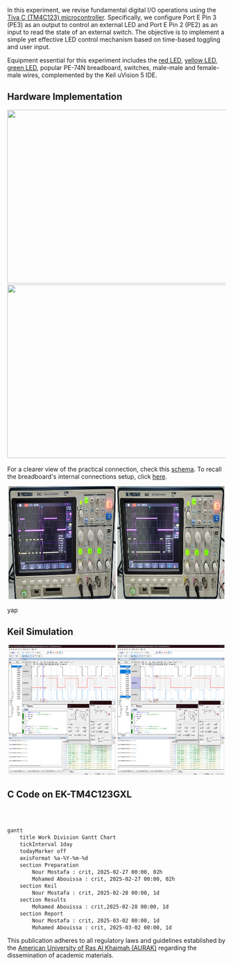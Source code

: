 In this experiment, we revise fundamental digital I/O operations using the [Tiva C (TM4C123) microcontroller](Photos/TM4C123GXL.png). Specifically, we configure Port E Pin 3 (PE3) as an output to control an external LED and Port E Pin 2 (PE2) as an input to read the state of an external switch. The objective is to implement a simple yet effective LED control mechanism based on time-based toggling and user input.


Equipment essential for this experiment includes the [red LED](https://www.mouser.com/datasheet/2/239/lite-on_lite-s-a0003806513-1-1737505.pdf), [yellow LED](https://users.ece.utexas.edu/~valvano/Datasheets/LED_yellow.pdf), [green LED](https://users.ece.utexas.edu/~valvano/Datasheets/LED_green.pdf), popular PE-74N breadboard, switches, male-male and female-male wires, complemented by the Keil uVision 5 IDE. 

## Hardware Implementation

<p align="center">
  <img src="Photos/demo-100.gif" style="width: 400%; height: 400px;"/> <img src="Photos/demo-150.gif" style="width: 400%; height: 400px;" />
</p>

For a clearer view of the practical connection, check this [schema](Photos/fritzing.png). To recall the breadboard's internal connections setup, click [here](Photos/recall.jpg).

<p align="center">
  <img src="Photos/osci100.jpg" style="width: 49%; height: 260px;"/> <img src="Photos/osci150.jpg" style="width: 49%; height: 260px;" />
</p>

yap

## Keil Simulation

<p align="center">
  <img src="Photos/100simulation.png" style="width: 49%; height: 300px;"/> <img src="Photos/150simulation.png" style="width: 49%; height: 300px;" />
</p>



## C Code on EK-TM4C123GXL


```c

```


<br>

```mermaid
gantt
    title Work Division Gantt Chart
    tickInterval 1day
    todayMarker off
    axisFormat %a-%Y-%m-%d
    section Preparation         
        Nour Mostafa : crit, 2025-02-27 00:00, 02h
        Mohamed Abouissa : crit, 2025-02-27 00:00, 02h
    section Keil         
        Nour Mostafa : crit, 2025-02-28 00:00, 1d
    section Results       
        Mohamed Abouissa : crit,2025-02-28 00:00, 1d
    section Report
        Nour Mostafa : crit, 2025-03-02 00:00, 1d
        Mohamed Abouissa : crit, 2025-03-02 00:00, 1d
```

This publication adheres to all regulatory laws and guidelines established by the [American University of Ras Al Khaimah (AURAK)](https://aurak.ac.ae/) regarding the dissemination of academic materials.


